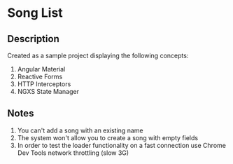 # Song List
## Description
Created as a sample project displaying the following concepts:
1. Angular Material
2. Reactive Forms
3. HTTP Interceptors
4. NGXS State Manager

## Notes
1. You can't add a song with an existing name
2. The system won't allow you to create a song with empty fields
3. In order to test the loader functionality on a fast connection use Chrome Dev Tools network throttling (slow 3G)
